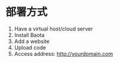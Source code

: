 # 部署方式
1. Have a virtual host/cloud server
2. Install Baota
3. Add a website
4. Upload code
5. Access address: http://yourdomain.com